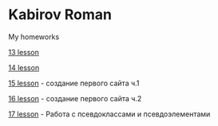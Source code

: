 

# Kabirov Roman
My homeworks


[13 lesson](https://romanov09.github.io/Lesson_13/ "13")

[14 lesson](https://romanov09.github.io/Lesson_14/ "14")

[15 lesson](https://romanov09.github.io/Lesson_15/ "15") - создание первого сайта ч.1

[16 lesson](https://romanov09.github.io/Lesson_16/ "16") - создание первого сайта ч.2

[17 lesson](https://romanov09.github.io/Lesson_17/ "17") - Работа с псевдоклассами и псевдоэлементами
